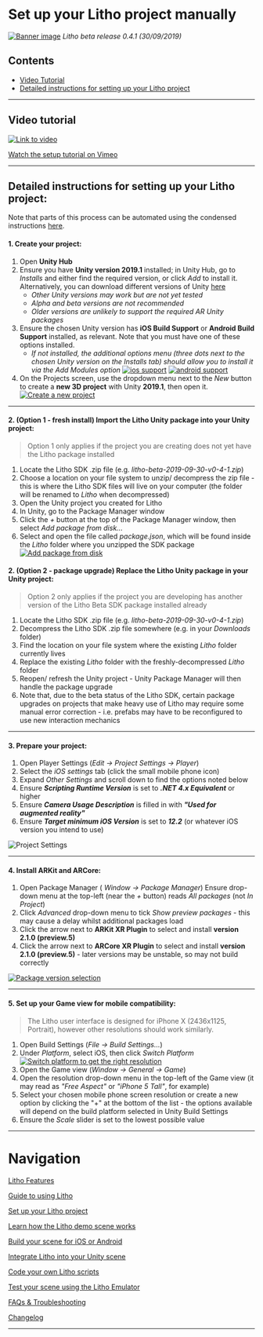 # Set up your Litho project manually

[![Banner image](../Images/banner.jpg)](#)
_Litho beta release 0.4.1 (30/09/2019)_

## Contents

* [Video Tutorial](#video-tutorial)
* [Detailed instructions for setting up your Litho project](#detailed-instructions-for-setting-up-your-litho-project)

---

## Video tutorial

<a href="https://vimeo.com/361262684" target="_blank">![Link to video](../Images/Icons/vimeo_small.png)

Watch the setup tutorial on Vimeo</a>

---

## Detailed instructions for setting up your Litho project:

Note that parts of this process can be automated using the condensed instructions [here](ProjectSetup.md).


#### 1. Create your project:

1. Open **Unity Hub**
2. Ensure you have **Unity version 2019.1** installed; in Unity Hub, go to _Installs_ and either find the required version, or click _Add_ to install  it. Alternatively, you can download different versions of Unity [here](https://unity3d.com/get-unity/download/archive) 
    - _Other Unity versions may work but are not yet tested_
    - _Alpha and beta versions are not recommended_ 
    - _Older versions are unlikely to support the required AR Unity packages_
3. Ensure the chosen Unity version has **iOS Build Support** or **Android Build Support** installed, as relevant. Note that you must have one of these options installed.
    - _If not installed, the additional options menu (three dots next to the chosen Unity version on the Installs tab) should allow you to install it via the _Add Modules_ option_
    [![ios support](../Images/Editor/iOSSupport.png)](#)
    [![android support](../Images/Editor/AndroidSupport.png)](#)
4. On the Projects screen, use the dropdown menu next to the _New_ button to create a **new 3D project** with Unity **2019.1**, then open it.
[![Create a new project](../Images/Editor/CreateNewProject.png)](#)

---

#### 2. (Option 1 - fresh install) Import the Litho Unity package into your Unity project:

> Option 1 only applies if the project you are creating does not yet have the Litho package installed

1. Locate the Litho SDK .zip file (e.g. _litho-beta-2019-09-30-v0-4-1.zip_)
2. Choose a location on your file system to unzip/ decompress the zip file - this is where the Litho SDK files will live on your computer (the folder will be renamed to _Litho_ when decompressed)
3. Open the Unity project you created for Litho
4. In Unity, go to the Package Manager window
5. Click the _+_ button at the top of the Package Manager window, then select _Add package from disk..._
6. Select and open the file called _package.json_, which will be found inside the _Litho_ folder where you unzipped the SDK package
[![Add package from disk](../Images/Editor/AddPackageFromDisk.png)](#)

#### 2. (Option 2 - package upgrade) Replace the Litho Unity package in your Unity project:

> Option 2 only applies if the project you are developing has another version of the Litho Beta SDK package installed already

1. Locate the Litho SDK .zip file (e.g. _litho-beta-2019-09-30-v0-4-1.zip_)
2. Decompress the Litho SDK .zip file somewhere (e.g. in your _Downloads_ folder)
3. Find the location on your file system where the existing _Litho_ folder currently lives
4. Replace the existing  _Litho_ folder with the freshly-decompressed _Litho_ folder
5. Reopen/ refresh the Unity project - Unity Package Manager will then handle the package upgrade
6. Note that, due to the beta status of the Litho SDK, certain package upgrades on projects that make heavy use of Litho may require some manual error correction - i.e. prefabs may have to be reconfigured to use new interaction mechanics

---

#### 3. Prepare your project:

1. Open Player Settings (_Edit -> Project Settings -> Player_)
2. Select the _iOS settings_ tab (click the small mobile phone icon)
3. Expand _Other Settings_ and scroll down to find the options noted below
4. Ensure **_Scripting Runtime Version_** is set to **_.NET 4.x Equivalent_** or higher
5. Ensure **_Camera Usage Description_** is filled in with **_"Used for augmented reality"_**
6. Ensure **_Target minimum iOS Version_** is set to **_12.2_** (or whatever iOS version you intend to use)

![Project Settings](../Images/Editor/ProjectSettings.png)

---

#### 4. Install ARKit and ARCore:

1. Open Package Manager ( _Window -> Package Manager_)
 Ensure drop-down menu at the top-left (near the _+_ button) reads _All packages_ (not _In Project_)
2. Click _Advanced_ drop-down menu to tick _Show preview packages_ - this may cause a delay whilst additional packages load
3. Click the arrow next to **ARKit XR Plugin** to select and install **version 2.1.0 (preview.5)**
4. Click the arrow next to **ARCore XR Plugin** to select and install **version 2.1.0 (preview.5)** - later versions may be unstable, so may not build correctly

[![Package version selection](../Images/Editor/PackageVersion.png)](#)

---

#### 5. Set up your Game view for mobile compatibility:

>The Litho user interface is designed for iPhone X (2436x1125, Portrait), however other resolutions should work similarly.

1. Open Build Settings (_File -> Build Settings..._)
2. Under _Platform_, select iOS, then click _Switch Platform_
[![Switch platform to get the right resolution](../Images/Editor/SetUpGameView.png)](#)
3. Open the Game view (_Window -> General -> Game_)
4. Open the resolution drop-down menu in the top-left of the Game view (it may read as _"Free Aspect"_ or _"iPhone 5 Tall"_, for example)
5. Select your chosen mobile phone screen resolution or create a new option by clicking the "+" at the bottom of the list - the options available will depend on the build platform selected in Unity Build Settings
6. Ensure the _Scale_ slider is set to the lowest possible value

---

# Navigation

[Litho Features](../Features/README.md)

[Guide to using Litho](UsingLitho.md)

[Set up your Litho project](ProjectSetup.md)

[Learn how the Litho demo scene works](DemoScene.md)

[Build your scene for iOS or Android](BuildInstructions.md)

[Integrate Litho into your Unity scene](UnityIntegration.md)

[Code your own Litho scripts](UnityScripting.md)

[Test your scene using the Litho Emulator](../Features/LithoEmulator.md)

[FAQs & Troubleshooting](FAQ.md)

[Changelog](../Changelog.md)

---
